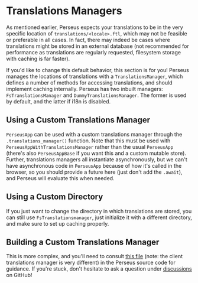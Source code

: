 # Translations Managers

As mentioned earlier, Perseus expects your translations to be in the very specific location of `translations/<locale>.ftl`, which may not be feasible or preferable in all cases. In fact, there may indeed be cases where translations might be stored in an external database (not recommended for performance as translations are regularly requested, filesystem storage with caching is far faster).

If you'd like to change this default behavior, this section is for you! Perseus manages the locations of translations with a `TranslationsManager`, which defines a number of methods for accessing translations, and should implement caching internally. Perseus has two inbuilt managers: `FsTranslationsManager` and `DummyTranslationsManager`. The former is used by default, and the latter if i18n is disabled.

## Using a Custom Translations Manager

`PerseusApp` can be used with a custom translations manager through the `.translations_manager()` function. Note that this must be used with `PerseusAppWithTranslationsManager` rather than the usual `PerseusApp` (there's also `PerseusAppBase` if you want this and a custom mutable store). Further, translations managers all instantiate asynchronously, but we can't have asynchronous code in `PerseusApp` because of how it's called in the browser, so you should provide a future here (just don't add the `.await`), and Perseus will evaluate this when needed.

## Using a Custom Directory

If you just want to change the directory in which translations are stored, you can still use `FsTranslationsmanager`, just initialize it with a different directory, and make sure to set up caching properly. 

## Building a Custom Translations Manager

This is more complex, and you'll need to consult [this file](https://github.com/framesurge/perseus/blob/main/packages/perseus/src/i18n/translations_manager.rs) (note: the client translations manager is very different) in the Perseus source code for guidance. If you're stuck, don't hesitate to ask a question under [discussions](https://github.com/framesurge/perseus/discussions/new) on GitHub!
